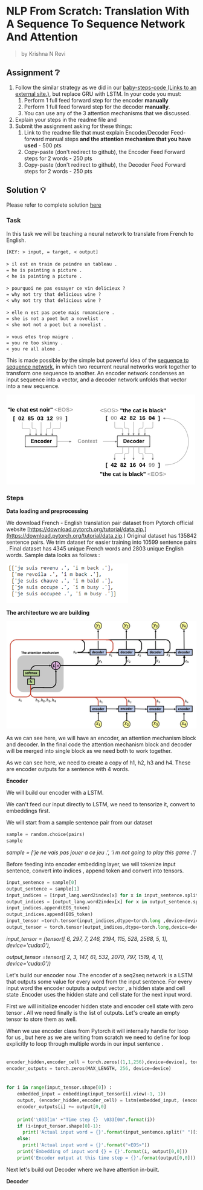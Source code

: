 # NLP From Scratch: Translation With A Sequence To Sequence Network And Attention

> by Krishna N Revi 

## Assignment ❔

1. Follow the similar strategy as we did in our [baby-steps-code (Links to an external site.)](https://colab.research.google.com/drive/1IlorkvXhZgmd_sayOVx4bC_I5Qpdzxk_?usp=sharing), but replace GRU with LSTM. In your code you must:
   1. Perform 1 full feed forward step for the encoder **manually**
   2. Perform 1 full feed forward step for the decoder **manually**.
   3. You can use any of the 3 attention mechanisms that we discussed. 
2. Explain your steps in the readme file and
3. Submit the assignment asking for these things:
   1. Link to the readme file that must explain Encoder/Decoder Feed-forward manual steps **and the attention mechanism that you have used** - 500 pts
   2. Copy-paste (don't redirect to github), the Encoder Feed Forward steps for 2 words - 250 pts
   3. Copy-paste (don't redirect to github), the Decoder Feed Forward steps for 2 words - 250 pts

## Solution 💡

Please refer to complete solution  [here](https://github.com/krishnarevi/TSAI_END2.0_Session11/blob/main/NLP%20From%20Scratch%20Translation%20With%20A%20Sequence%20To%20Sequence%20Network%20And%20Attention.ipynb)

### Task 

In this task we will be teaching a neural network to translate from French to English.

```
[KEY: > input, = target, < output]

> il est en train de peindre un tableau .
= he is painting a picture .
< he is painting a picture .

> pourquoi ne pas essayer ce vin delicieux ?
= why not try that delicious wine ?
< why not try that delicious wine ?

> elle n est pas poete mais romanciere .
= she is not a poet but a novelist .
< she not not a poet but a novelist .

> vous etes trop maigre .
= you re too skinny .
< you re all alone .
```

This is made possible by the simple but powerful idea of the [sequence to sequence network](https://arxiv.org/abs/1409.3215), in which two recurrent neural networks work together to transform one sequence to another. An encoder network condenses an input sequence into a vector, and a decoder network unfolds that vector into a new sequence.

![image-20210724210617417](README.assets/seq2seq.PNG)

### Steps

**Data loading and preprocessing** 

We download French - English translation pair dataset from Pytorch official website [https://download.pytorch.org/tutorial/data.zip.](https://download.pytorch.org/tutorial/data.zip.)  Original dataset has 135842 sentence pairs. We trim dataset for easier training into 10599 sentence pairs . Final dataset has  4345 unique French words and  2803 unique English words. Sample data looks as follows :

![image-20210724211641099](README.assets/sample_data.PNG)

**The architecture we are building**

![model_architecture](README.assets/model_architecture.jpeg)

As we can see here, we will have an encoder, an attention mechanism block and decoder. In the final code the attention mechanism block and decoder will be merged into single block as we need both to work together.

As we can see here, we need to create a copy of h1, h2, h3 and h4. These are encoder outputs for a sentence with 4 words.

**Encoder**

We will build our encoder with a LSTM. 

We can't feed our input directly to LSTM, we need to tensorize it, convert to embeddings first.

We will start from a sample sentence pair from our dataset

```python
sample = random.choice(pairs)
sample
```

*sample = ['je ne vais pas jouer a ce jeu .', 'i m not going to play this game .']*

Before feeding into encoder embedding layer, we will tokenize input sentence, convert into indices , append <EOS> token and convert into tensors.

```python
input_sentence = sample[0]
output_sentence = sample[1]
input_indices = [input_lang.word2index[x] for x in input_sentence.split(' ')]
output_indices = [output_lang.word2index[x] for x in output_sentence.split(' ')]
input_indices.append(EOS_token)
output_indices.append(EOS_token)
input_tensor =torch.tensor(input_indices,dtype=torch.long ,device=device)
output_tensor = torch.tensor(output_indices,dtype=torch.long,device=device)
```

*input_tensor = (tensor([   6,  297,    7,  246, 2194,  115,  528, 2568,    5,    1],        device='cuda:0'),* 

*output_tensor =tensor([   2,    3,  147,   61,  532, 2070,  797, 1519,    4,    1],        device='cuda:0'))*

Let's build our encoder now .The encoder of a seq2seq network is a LSTM that outputs some value for every word from the input sentence. For every input word the encoder outputs a output vector , a hidden state and cell state .Encoder uses the hidden state and cell state for the next input word.

First we will initialize  encoder hidden state and encoder cell state with zero tensor . All we need finally is the list of outputs. Let's create an empty tensor to store them as well. 

When we use encoder class from Pytorch it will internally handle for loop for us , but here as we are writing from scratch we need to define for loop explicitly to loop through multiple words in our input sentence .

```python

encoder_hidden,encoder_cell = torch.zeros((1,1,256),device=device), torch.zeros((1,1,256),device=device) # initialize encoder hidden and cell state with zero tensor
encoder_outputs = torch.zeros(MAX_LENGTH, 256, device=device)


for i in range(input_tensor.shape[0]) :
    embedded_input = embedding(input_tensor[i].view(-1, 1))
    output, (encoder_hidden,encoder_cell) = lstm(embedded_input, (encoder_hidden,encoder_cell))
    encoder_outputs[i] += output[0,0]

    print('\033[1m' +"Time step {}  \033[0m".format(i))
    if (i<input_tensor.shape[0]-1):
      print('Actual input word = {}'.format(input_sentence.split(" ")[i]))
    else:
      print('Actual input word = {}'.format("<EOS>"))
    print('Embedding of input word {} = {}'.format(i, output[0,0]))
    print('Encoder output at this time step = {}'.format(output[0,0]))

```

Next let's build out Decoder where we have attention in-built.

**Decoder**
